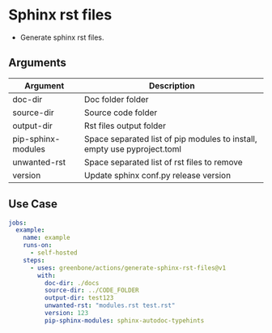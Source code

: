 # Sphinx rst files

- Generate sphinx rst files.

## Arguments

| Argument | Description |
| --- | --- |
| doc-dir | Doc folder folder |
| source-dir | Source code folder |
| output-dir | Rst files output folder |
| pip-sphinx-modules | Space separated list of pip modules to install, empty use pyproject.toml |
| unwanted-rst | Space separated list of rst files to remove |
| version | Update sphinx conf.py release version |


## Use Case

```yaml
jobs:
  example:
    name: example
    runs-on:
      - self-hosted
    steps:
      - uses: greenbone/actions/generate-sphinx-rst-files@v1
        with:
          doc-dir: ./docs
          source-dir: ../CODE_FOLDER
          output-dir: test123
          unwanted-rst: "modules.rst test.rst"
          version: 123
          pip-sphinx-modules: sphinx-autodoc-typehints
```
